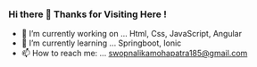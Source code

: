 ### Hi there 👋 Thanks for Visiting Here ! ###    
* 🔭 I’m currently working on ... Html, Css, JavaScript, Angular  
* 🌱 I’m currently learning ... Springboot, Ionic 
* 📫 How to reach me: ... swopnalikamohapatra185@gmail.com  
